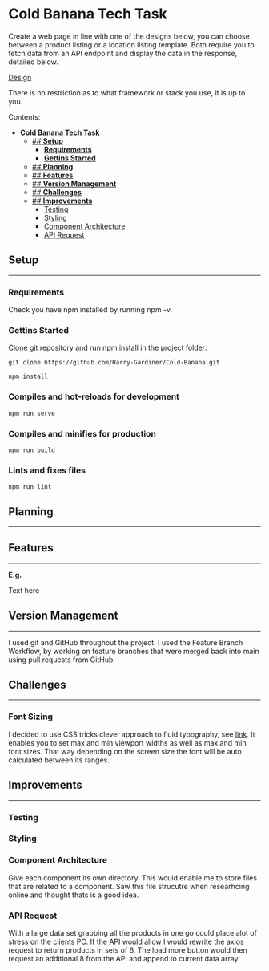 # **Cold Banana Tech Task**

Create a web page in line with one of the designs below, you can choose between a product listing or a location listing template. Both require you to fetch data from an API endpoint and display the data in the response, detailed below.

[Design](https://tinyurl.com/mtzezkzv)

There is no restriction as to what framework or stack you use, it is up to you.

Contents:

- [**Cold Banana Tech Task**](#Cold_Banana_Tech_Task)
  - [## **Setup**](#-setup)
    - [**Requirements**](#requirements)
    - [**Gettins Started**](#Gettins-Started)
  - [## **Planning**](#-planning)
  - [## **Features**](#-features)
  - [## **Version Management**](#-version-management)
  - [## **Challenges**](#Challenges)
  - [## **Improvements**](#-improvements)
    - [Testing](#testing)
    - [Styling](#styling)
    - [Component Architecture](#Component-Architecture)
    - [API Request](#api-request)

## **Setup**

---

### **Requirements**

Check you have npm installed by running npm -v.

### **Gettins Started**

Clone git repository and run npm install in the project folder:

`git clone https://github.com/Harry-Gardiner/Cold-Banana.git`

```
npm install
```

### Compiles and hot-reloads for development

```
npm run serve
```

### Compiles and minifies for production

```
npm run build
```

### Lints and fixes files

```
npm run lint
```

## **Planning**

---

## **Features**

---

**E.g.**

Text here

## **Version Management**

---

I used git and GitHub throughout the project. I used the Feature Branch Workflow, by working on feature branches that were merged back into main using pull requests from GitHub.

## **Challenges**

---

### Font Sizing

I decided to use CSS tricks clever approach to fluid typography, see [link](https://css-tricks.com/snippets/css/fluid-typography/). It enables you to set max and min viewport widths as well as max and min font sizes. That way depending on the screen size the font will be auto calculated between its ranges.

## **Improvements**

---

### Testing

### Styling

### Component Architecture

Give each component its own directory. This would enable me to store files that are related to a component. Saw this file strucutre when researhcing online and thought thats is a good idea.

### API Request

With a large data set grabbing all the products in one go could place alot of stress on the clients PC. If the API would allow I would rewrite the axios request to return products in sets of 6. The load more button would then request an additional 8 from the API and append to current data array.
